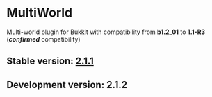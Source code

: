 # MultiWorld
Multi-world plugin for Bukkit with compatibility from **b1.2_01** to **1.1-R3** (**_confirmed_** compatibility)

## Stable version: [2.1.1](https://github.com/Moresteck/MultiWorld/releases/tag/2.1.1/)

## Development version: 2.1.2